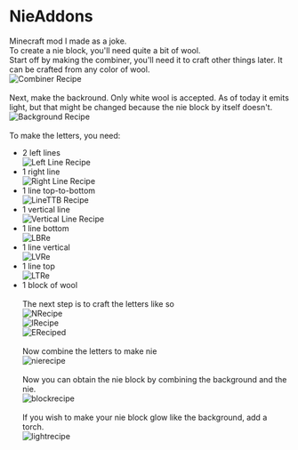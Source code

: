 <h1 id="nieaddons">NieAddons</h1>
<p>Minecraft mod I made as a joke.<br>
To create a nie block, you&#39;ll need quite a bit of wool. <br>
Start off by making the combiner, you&#39;ll need it to craft other things later. It can be crafted from any color of wool. <br>
<img src="https://cdn.discordapp.com/attachments/622074654642667539/791631206973833216/unknown.png" alt="Combiner Recipe"> <br><br>
Next, make the backround. Only white wool is accepted. As of today it emits light, but that might be changed because the nie block by itself doesn&#39;t.<br>
<img src="https://cdn.discordapp.com/attachments/622074654642667539/791632459359322140/unknown.png" alt="Background Recipe"> <br><br>
To make the letters, you need: <br></p>
<ul>
<li>2 left lines <br>
<img src="https://cdn.discordapp.com/attachments/622074654642667539/791632940001919026/unknown.png" alt="Left Line Recipe"> <br></li>
<li>1 right line <br>
<img src="https://cdn.discordapp.com/attachments/622074654642667539/791633151432720414/unknown.png" alt="Right Line Recipe"> <br></li>
<li>1 line top-to-bottom <br>
<img src="https://cdn.discordapp.com/attachments/622074654642667539/791633536783482940/unknown.png" alt="LineTTB Recipe"> <br></li>
<li>1 vertical line <br>
<img src="https://cdn.discordapp.com/attachments/622074654642667539/791633733140480020/unknown.png" alt="Vertical Line Recipe"> <br></li>
<li>1 line bottom <br>
<img src="https://cdn.discordapp.com/attachments/622074654642667539/791634128192929832/unknown.png" alt="LBRe"> <br></li>
<li>1 line vertical <br>
<img src="https://cdn.discordapp.com/attachments/622074654642667539/791634304094437426/unknown.png" alt="LVRe"> <br></li>
<li>1 line top <br>
<img src="https://cdn.discordapp.com/attachments/622074654642667539/791634546499125268/unknown.png" alt="LTRe"> <br></li>
<li>1 block of wool <br>
<br>
The next step is to craft the letters like so <br>
<img src="https://cdn.discordapp.com/attachments/622074654642667539/791634930232590346/unknown.png" alt="NRecipe"> <br>
<img src="https://cdn.discordapp.com/attachments/622074654642667539/791635351953211415/unknown.png" alt="IRecipe"> <br>
<img src="https://cdn.discordapp.com/attachments/622074654642667539/791635497839362079/unknown.png" alt="EReciped"> <br><br>
Now combine the letters to make nie <br>
<img src="https://cdn.discordapp.com/attachments/622074654642667539/791635839124897812/unknown.png" alt="nierecipe"> <br><br>
Now you can obtain the nie block by combining the background and the nie. <br>
<img src="https://cdn.discordapp.com/attachments/622074654642667539/791636228776394753/unknown.png" alt="blockrecipe"> <br><br>
If you wish to make your nie block glow like the background, add a torch. <br>
<img src="https://cdn.discordapp.com/attachments/622074654642667539/791636445327785994/unknown.png" alt="lightrecipe"></li>
</ul>
